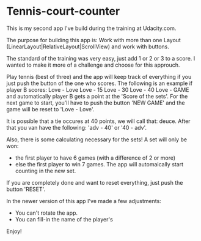 # Tennis-court-counter

This is my second app I've build during the training at Udacity.com.

The purpose for building this app is:
Work with more than one Layout (LinearLayout|RelativeLayout|ScrollView) and work with buttons.

The standard of the training was very easy, just add 1 or 2 or 3 to a score.
I wanted to make it more of a challenge and choose for this approuch.

Play tennis (best of three) and the app will keep track of everything if you just push the button of the one who scores.
The following is an example if player B scores:
Love - Love
Love - 15
Love - 30
Love - 40
Love - GAME
and automatically player B gets a point at the 'Score of the sets'.
For the next game to start, you'll have to push the button 'NEW GAME' and the game will be reset to 'Love - Love'.

It is possible that a tie occures at 40 points, we will call that: deuce.
After that you van have the following:
'adv - 40' or '40 - adv'.

Also, there is some calculating necessary for the sets!
A set will only be won:
- the first player to have 6 games (with a difference of 2 or more)
- else the first player to win 7 games.
The app will automaically start counting in the new set.

If you are completely done and want to reset everything, just push the button 'RESET'.

In the newer version of this app I've made a few adjustments:
- You can't rotate the app.
- You can fill-in the name of the player's

Enjoy!
